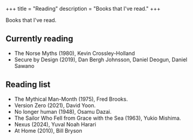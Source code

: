 +++
title = "Reading"
description = "Books that I've read."
+++

Books that I've read.

## Currently reading

- The Norse Myths (1980), Kevin Crossley-Holland
- Secure by Design (2019), Dan Bergh Johnsson, Daniel Deogun, Daniel Sawano

## Reading list

- The Mythical Man-Month (1975), Fred Brooks.
- Version Zero (2021), David Yoon.
- No longer human (1948), Osamu Dazai.
- The Sailor Who Fell from Grace with the Sea (1963), Yukio Mishima.
- Nexus (2024), Yuval Noah Harari
- At Home (2010), Bill Bryson
